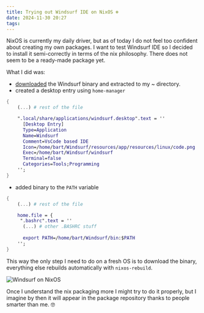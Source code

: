 ```yaml
---
title: Trying out Windsurf IDE on NixOS ❄️
date: 2024-11-30 20:27
tags:
---
```


NixOS is currently my daily driver, but as of today I do not feel too confident about creating my own packages. I want to test Windsurf IDE so I decided to install it semi-correctly in terms of the nix philosophy. There does not seem to be a ready-made package yet.

What I did was:
- [downloaded](https://codeium.com/windsurf/download_linux) the Windsurf binary and extracted to my ~ directory.
- created a desktop entry using `home-manager`
```nix home.nix - partial
{
    (...) # rest of the file

    ".local/share/applications/windsurf.desktop".text = ''
      [Desktop Entry]
      Type=Application
      Name=Windsurf
      Comment=VsCode based IDE
      Icon=/home/bart/Windsurf/resources/app/resources/linux/code.png
      Exec=/home/bart/Windsurf/windsurf
      Terminal=false
      Categories=Tools;Programming
    '';
}
```

- added binary to the `PATH` variable

```nix home.nix - partial
{
    (...) # rest of the file

	home.file = {
	 ".bashrc".text = ''
	  (...) # other .BASHRC stuff
	     
	  export PATH=/home/bart/Windsurf/bin:$PATH
	'';
}
```

This way the only step I need to do on a fresh OS is to download the binary, everything else rebuilds automatically with `nixos-rebuild`.

![Windsurf on NixOS](/images/windsurf-nixos.png)

Once I understand the nix packaging more I might try to do it properly, but I imagine by then it will appear in the package repository thanks to people smarter than me. 🤓
